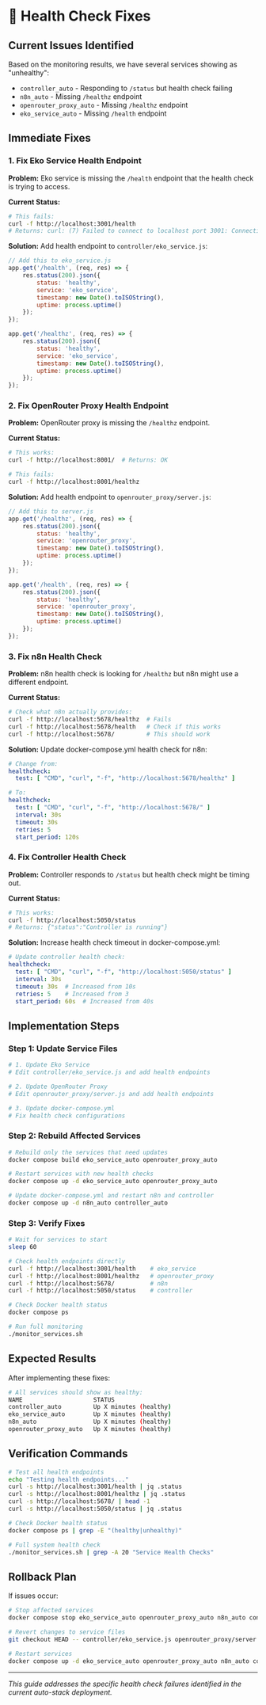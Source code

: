 # 🏥 Health Check Fixes

## Current Issues Identified

Based on the monitoring results, we have several services showing as "unhealthy":

- `controller_auto` - Responding to `/status` but health check failing
- `n8n_auto` - Missing `/healthz` endpoint
- `openrouter_proxy_auto` - Missing `/healthz` endpoint  
- `eko_service_auto` - Missing `/health` endpoint

## Immediate Fixes

### 1. Fix Eko Service Health Endpoint

**Problem:** Eko service is missing the `/health` endpoint that the health check is trying to access.

**Current Status:**

```bash
# This fails:
curl -f http://localhost:3001/health
# Returns: curl: (7) Failed to connect to localhost port 3001: Connection refused
```

**Solution:** Add health endpoint to `controller/eko_service.js`:

```javascript
// Add this to eko_service.js
app.get('/health', (req, res) => {
    res.status(200).json({ 
        status: 'healthy',
        service: 'eko_service',
        timestamp: new Date().toISOString(),
        uptime: process.uptime()
    });
});

app.get('/healthz', (req, res) => {
    res.status(200).json({ 
        status: 'healthy',
        service: 'eko_service',
        timestamp: new Date().toISOString(),
        uptime: process.uptime()
    });
});
```

### 2. Fix OpenRouter Proxy Health Endpoint

**Problem:** OpenRouter proxy is missing the `/healthz` endpoint.

**Current Status:**

```bash
# This works:
curl -f http://localhost:8001/  # Returns: OK

# This fails:
curl -f http://localhost:8001/healthz
```

**Solution:** Add health endpoint to `openrouter_proxy/server.js`:

```javascript
// Add this to server.js
app.get('/healthz', (req, res) => {
    res.status(200).json({ 
        status: 'healthy',
        service: 'openrouter_proxy',
        timestamp: new Date().toISOString(),
        uptime: process.uptime()
    });
});

app.get('/health', (req, res) => {
    res.status(200).json({ 
        status: 'healthy',
        service: 'openrouter_proxy',
        timestamp: new Date().toISOString(),
        uptime: process.uptime()
    });
});
```

### 3. Fix n8n Health Check

**Problem:** n8n health check is looking for `/healthz` but n8n might use a different endpoint.

**Current Status:**

```bash
# Check what n8n actually provides:
curl -f http://localhost:5678/healthz  # Fails
curl -f http://localhost:5678/health   # Check if this works
curl -f http://localhost:5678/         # This should work
```

**Solution:** Update docker-compose.yml health check for n8n:

```yaml
# Change from:
healthcheck:
  test: [ "CMD", "curl", "-f", "http://localhost:5678/healthz" ]

# To:
healthcheck:
  test: [ "CMD", "curl", "-f", "http://localhost:5678/" ]
  interval: 30s
  timeout: 30s
  retries: 5
  start_period: 120s
```

### 4. Fix Controller Health Check

**Problem:** Controller responds to `/status` but health check might be timing out.

**Current Status:**

```bash
# This works:
curl -f http://localhost:5050/status
# Returns: {"status":"Controller is running"}
```

**Solution:** Increase health check timeout in docker-compose.yml:

```yaml
# Update controller health check:
healthcheck:
  test: [ "CMD", "curl", "-f", "http://localhost:5050/status" ]
  interval: 30s
  timeout: 30s  # Increased from 10s
  retries: 5    # Increased from 3
  start_period: 60s  # Increased from 40s
```

## Implementation Steps

### Step 1: Update Service Files

```bash
# 1. Update Eko Service
# Edit controller/eko_service.js and add health endpoints

# 2. Update OpenRouter Proxy  
# Edit openrouter_proxy/server.js and add health endpoints

# 3. Update docker-compose.yml
# Fix health check configurations
```

### Step 2: Rebuild Affected Services

```bash
# Rebuild only the services that need updates
docker compose build eko_service_auto openrouter_proxy_auto

# Restart services with new health checks
docker compose up -d eko_service_auto openrouter_proxy_auto

# Update docker-compose.yml and restart n8n and controller
docker compose up -d n8n_auto controller_auto
```

### Step 3: Verify Fixes

```bash
# Wait for services to start
sleep 60

# Check health endpoints directly
curl -f http://localhost:3001/health    # eko_service
curl -f http://localhost:8001/healthz   # openrouter_proxy
curl -f http://localhost:5678/          # n8n
curl -f http://localhost:5050/status    # controller

# Check Docker health status
docker compose ps

# Run full monitoring
./monitor_services.sh
```

## Expected Results

After implementing these fixes:

```bash
# All services should show as healthy:
NAME                    STATUS
controller_auto         Up X minutes (healthy)
eko_service_auto        Up X minutes (healthy)  
n8n_auto                Up X minutes (healthy)
openrouter_proxy_auto   Up X minutes (healthy)
```

## Verification Commands

```bash
# Test all health endpoints
echo "Testing health endpoints..."
curl -s http://localhost:3001/health | jq .status
curl -s http://localhost:8001/healthz | jq .status  
curl -s http://localhost:5678/ | head -1
curl -s http://localhost:5050/status | jq .status

# Check Docker health status
docker compose ps | grep -E "(healthy|unhealthy)"

# Full system health check
./monitor_services.sh | grep -A 20 "Service Health Checks"
```

## Rollback Plan

If issues occur:

```bash
# Stop affected services
docker compose stop eko_service_auto openrouter_proxy_auto n8n_auto controller_auto

# Revert changes to service files
git checkout HEAD -- controller/eko_service.js openrouter_proxy/server.js docker-compose.yml

# Restart services
docker compose up -d eko_service_auto openrouter_proxy_auto n8n_auto controller_auto
```

---

*This guide addresses the specific health check failures identified in the current auto-stack deployment.*
